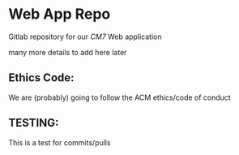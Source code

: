 
# Web App Repo

Gitlab repository for our _CM7_ Web application

many more details to add here later

## Ethics Code:
We are (probably) going to follow the ACM ethics/code of conduct

## TESTING:
This is a test for commits/pulls
